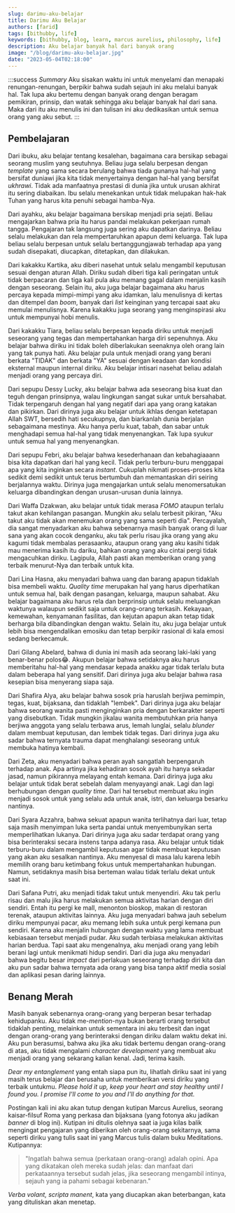```yaml
---
slug: darimu-aku-belajar
title: Darimu Aku Belajar
authors: [farid]
tags: [bithubby, life]
keywords: [bithubby, blog, learn, marcus aurelius, philosophy, life]
description: Aku belajar banyak hal dari banyak orang
image: "/blog/darimu-aku-belajar.jpg"
date: "2023-05-04T02:18:00"
---
```


:::success _Summary_
Aku sisakan waktu ini untuk menyelami dan menapaki renungan-renungan, berpikir bahwa sudah sejauh ini aku melalui banyak hal. Tak lupa aku bertemu dengan banyak orang dengan beragam pemikiran, prinsip, dan watak sehingga aku belajar banyak hal dari sana. Maka dari itu aku menulis ini dan tulisan ini aku dedikasikan untuk semua orang yang aku sebut.
:::

<!-- truncate -->

## Pembelajaran

Dari ibuku, aku belajar tentang kesalehan, bagaimana cara bersikap sebagai seorang muslim yang seutuhnya. Beliau juga selalu berpesan dengan _template_ yang sama secara berulang bahwa tiada gunanya hal-hal yang bersifat duniawi jika kita tidak menyertainya dengan hal-hal yang bersifat _ukhrawi_. Tidak ada manfaatnya prestasi di dunia jika untuk urusan akhirat itu sering diabaikan. Ibu selalu menekankan untuk tidak melupakan hak-hak Tuhan yang harus kita penuhi sebagai hamba-Nya.

Dari ayahku, aku belajar bagaimana bersikap menjadi pria sejati. Beliau mengajarkan bahwa pria itu harus pandai melakukan pekerjaan rumah tangga. Pengajaran tak langsung juga sering aku dapatkan darinya. Beliau selalu melakukan dan rela mempertaruhkan apapun demi keluarga. Tak lupa beliau selalu berpesan untuk selalu bertanggungjawab terhadap apa yang sudah disepakati, diucapkan, ditetapkan, dan dilakukan.

Dari kakakku Kartika, aku diberi nasehat untuk selalu mengambil keputusan sesuai dengan aturan Allah. Diriku sudah diberi tiga kali peringatan untuk tidak berpacaran dan tiga kali pula aku memang gagal dalam menjalin kasih dengan seseorang. Selain itu, aku juga belajar bagaimana aku harus percaya kepada mimpi-mimpi yang aku idamkan, lalu menulisnya di kertas dan ditempel dan _boom_, banyak dari _list_ keinginan yang tercapai saat aku memulai menulisnya. Karena kakakku juga seorang yang menginspirasi aku untuk mempunyai hobi menulis.

Dari kakakku Tiara, beliau selalu berpesan kepada diriku untuk menjadi seseorang yang tegas dan mempertahankan harga diri sepenuhnya. Aku belajar bahwa diriku ini tidak boleh diberlakukan seenaknya oleh orang lain yang tak punya hati. Aku belajar pula untuk menjadi orang yang berani berkata "TIDAK" dan berkata "YA" sesuai dengan keadaan dan kondisi eksternal maupun internal diriku. Aku belajar intisari nasehat beliau adalah menjadi orang yang percaya diri.

Dari sepupu Dessy Lucky, aku belajar bahwa ada seseorang bisa kuat dan teguh dengan prinsipnya, walau lingkungan sangat sukar untuk bersahabat. Tidak terpengaruh dengan hal yang negatif dari apa yang orang katakan dan pikirkan. Dari dirinya juga aku belajar untuk ikhlas dengan ketetapan Allah SWT, bersedih hati secukupnya, dan biarkanlah dunia berjalan sebagaimana mestinya. Aku hanya perlu kuat, tabah, dan sabar untuk menghadapi semua hal-hal yang tidak menyenangkan. Tak lupa syukur untuk semua hal yang menyenangkan.

Dari sepupu Febri, aku belajar bahwa kesederhanaan dan kebahagiaaann bisa kita dapatkan dari hal yang kecil. Tidak perlu terburu-buru menggapai apa yang kita inginkan secara _instant_. Cukuplah nikmati proses-proses kita sedikit demi sedikit untuk terus bertumbuh dan memantaskan diri seiring berjalannya waktu. Dirinya juga mengajarkan untuk selalu menomersatukan keluarga dibandingkan dengan urusan-urusan dunia lainnya.

Dari Waffa Dzakwan, aku belajar untuk tidak merasa _FOMO_ ataupun terlalu takut akan kehilangan pasangan. Mungkin aku selalu terbesit pikiran, "Aku takut aku tidak akan menemukan orang yang sama seperti dia". Percayalah, dia sangat menyadarkan aku bahwa sebenarnya masih banyak orang di luar sana yang akan cocok denganku, aku tak perlu risau jika orang yang aku kagumi tidak membalas perasaanku, ataupun orang yang aku kasihi tidak mau menerima kasih itu dariku, bahkan orang yang aku cintai pergi tidak mengacuhkan diriku. Lagipula, Allah pasti akan memberikan orang yang terbaik menurut-Nya dan terbaik untuk kita.

Dari Lina Hasna, aku menyadari bahwa uang dan barang apapun tidaklah bisa membeli waktu. _Quality time_ merupakan hal yang harus diperhatikan untuk semua hal, baik dengan pasangan, keluarga, maupun sahabat. Aku belajar bagaimana aku harus rela dan berprinsip untuk selalu meluangkan waktunya walaupun sedikit saja untuk orang-orang terkasih. Kekayaan, kemewahan, kenyamanan fasilitas, dan kejutan apapun akan tetap tidak berharga bila dibandingkan dengan waktu. Selain itu, aku juga belajar untuk lebih bisa mengendalikan emosiku dan tetap berpikir rasional di kala emosi sedang berkecamuk.

Dari Gilang Abelard, bahwa di dunia ini masih ada seorang laki-laki yang benar-benar polos😂. Akupun belajar bahwa setidaknya aku harus memberitahu hal-hal yang mendasar kepada anakku agar tidak terlalu buta dalam beberapa hal yang sensitif. Dari dirinya juga aku belajar bahwa rasa kesepian bisa menyerang siapa saja.

Dari Shafira Alya, aku belajar bahwa sosok pria haruslah berjiwa pemimpin, tegas, kuat, bijaksana, dan tidaklah "lembek". Dari dirinya juga aku belajar bahwa seorang wanita pasti menginginkan pria dengan berkarakter seperti yang disebutkan. Tidak mungkin jikalau wanita membutuhkan pria hanya berjiwa anggota yang selalu terbawa arus, lemah lunglai, selalu _blunder_ dalam membuat keputusan, dan lembek tidak tegas. Dari dirinya juga aku sadar bahwa ternyata trauma dapat menghalangi seseorang untuk membuka hatinya kembali.

Dari Zeta, aku menyadari bahwa peran ayah sangatlah berpengaruh terhadap anak. Apa artinya jika kehadiran sosok ayah itu hanya sekadar jasad, namun pikirannya melayang entah kemana. Dari dirinya juga aku belajar untuk tidak berat sebelah dalam menyayangi anak. Lagi dan lagi berhubungan dengan _quality time_. Dari hal tersebut membuat aku ingin menjadi sosok untuk yang selalu ada untuk anak, istri, dan keluarga besarku nantinya.

Dari Syara Azzahra, bahwa sekuat apapun wanita terlihatnya dari luar, tetap saja masih menyimpan luka serta pandai untuk menyembunyikan serta memperlihatkan lukanya. Dari dirinya juga aku sadar terdapat orang yang bisa berinteraksi secara instens tanpa adanya rasa. Aku belajar untuk tidak terburu-buru dalam mengambil keputusan agar tidak membuat keputusan yang akan aku sesalkan nantinya. Aku menyesal di masa lalu karena lebih memilih orang baru ketimbang fokus untuk mempertahankan hubungan. Namun, setidaknya masih bisa berteman walau tidak terlalu dekat untuk saat ini.

Dari Safana Putri, aku menjadi tidak takut untuk menyendiri. Aku tak perlu risau dan malu jika harus melakukan semua aktivitas harian dengan diri sendiri. Entah itu pergi ke mall, menonton bioskop, makan di restoran terenak, ataupun aktivitas lainnya. Aku juga menyadari bahwa jauh sebelum diriku mempunyai pacar, aku memang lebih suka untuk pergi kemana pun sendiri. Karena aku menjalin hubungan dengan waktu yang lama membuat kebiasaan tersebut menjadi pudar. Aku sudah terbiasa melakukan aktivitas harian berdua. Tapi saat aku mengenalnya, aku menjadi orang yang lebih berani lagi untuk menikmati hidup sendiri. Dari dia juga aku menyadari bahwa begitu besar _impact_ dari perlakuan seseorang terhadap diri kita dan aku pun sadar bahwa ternyata ada orang yang bisa tanpa aktif media sosial dan aplikasi pesan daring lainnya.

## Benang Merah

Masih banyak sebenarnya orang-orang yang berperan besar terhadap kehidupanku. Aku tidak me-_mention_-nya bukan berarti orang tersebut tidaklah penting, melainkan untuk sementara ini aku terbesit dan ingat dengan orang-orang yang berinteraksi dengan diriku dalam waktu dekat ini. Aku pun berasumsi, bahwa aku jika aku tidak bertemu dengan orang-orang di atas, aku tidak mengalami _character development_ yang membuat aku menjadi orang yang sekarang kalian kenal. Jadi, terima kasih.

_Dear my entanglement_ yang entah siapa pun itu, lihatlah diriku saat ini yang masih terus belajar dan berusaha untuk memberikan versi diriku yang terbaik untukmu. _Please hold it up, keep your heart and stay healthy until I found you. I promise I'll come to you and I'll do anything for that._

Postingan kali ini aku akan tutup dengan kutipan Marcus Aurelius, seorang kaisar-filsuf Roma yang perkasa dan bijaksana (yang fotonya aku jadikan _banner_ di blog ini). Kutipan ini ditulis olehnya saat ia juga kilas balik mengingat pengajaran yang diberikan oleh orang-orang sekitarnya, sama seperti diriku yang tulis saat ini yang Marcus tulis dalam buku Meditations. Kutipannya:

> "Ingatlah bahwa semua (perkataan orang-orang) adalah opini. Apa yang dikatakan oleh mereka sudah jelas: dan manfaat dari perkataannya tersebut sudah jelas, jika seseorang mengambil intinya, sejauh yang ia pahami sebagai kebenaran."

_Verba volant, scripta manent_, kata yang diucapkan akan beterbangan, kata yang dituliskan akan menetap.
